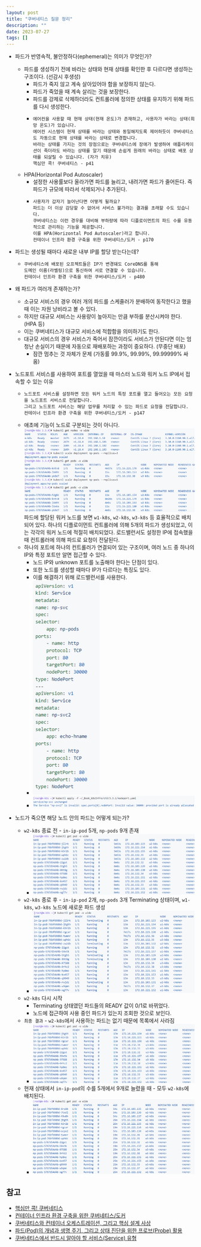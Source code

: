 ```yaml
---
layout: post
title: "쿠버네티스 질문 정리"
description: ""
date: 2023-07-27
tags: []
---
```


* 파드가 반영속적, 불안정하다(ephemeral)는 의미가 무엇인가? 
    * 파드를 생성하기 전에 바라는 상태와 현재 상태를 확인한 후 다르다면 생성하는 구조이다. (선감시 후생성)
        * 파드가 죽지 않고 계속 살아있어야 함을 보장하지 않는다.
        * 파드가 죽었을 때 계속 살리는 것을 보장한다.
        * 파드를 강제로 삭제하더라도 컨트롤러에 정의한 상태를 유지하기 위해 파드를 다시 생성한다.
        * ```
          에어컨을 사용할 때 현재 상태(현재 온도)가 존재하고, 사용자가 바라는 상태(희망 온도)가 있습니다.
          에어컨 시스템이 현재 상태를 바라는 상태와 동일해지도록 제어하듯이 쿠버네티스도 자동으로 현재 상태를 바라는 상태로 변경합니다.
          바라는 상태를 가지는 것의 장점으로는 쿠버네티스에 장애가 발생하여 애플리케이션이 죽더라도 바라는 상태를 알기 때문에 손쉽게 원래의 바라는 상태로 배포 상태를 되살릴 수 있습니다. (자가 치유)
          핵심만 콕! 쿠버네티스 - p41
          ```
    * HPA(Horizontal Pod Autoscaler)
        * 설정한 사용률보다 올라가면 파드를 늘리고, 내려가면 파드가 줄어든다. 즉 파드가 규모에 따라서 삭제되거나 추가된다.
        * ```
          사용자가 갑자기 늘어난다면 어떻게 될까요?
          파드는 더 이상 감당할 수 없어서 서비스 불가라는 결과를 초래할 수도 있습니다.
          쿠버네티스는 이런 경우를 대비해 부하량에 따라 디플로이먼트의 파드 수를 유동적으로 관리하는 기능을 제공합니다.
          이를 HPA(Horizontal Pod Autoscaler)라고 합니다.
          컨테이너 인프라 환경 구축을 위한 쿠버네티스/도커 - p170
          ```

* 파드는 생성될 때마다 새로운 내부 IP를 할당 받는다는데?
    * ```
      쿠버네티스에 배포된 오프젝트들은 IP가 변경돼도 CoreDNS를 통해
      도메인 이름(라벨링)으로 통신하여 서로 연결할 수 있습니다.
      컨테이너 인프라 환경 구축을 위한 쿠버네티스/도커 - p480
      ```

* 왜 파드가 여러개 존재하는가?
    * 소규모 서비스의 경우 여러 개의 파드를 스케줄러가 분배하여 동작한다고 했을 때 이는 자원 낭비라고 볼 수 있다.
    * 하지만 대규모 서비스는 사용량이 높아지는 만큼 부하를 분산시켜야 한다. (HPA 등)
    * 이는 쿠버네티스가 대규모 서비스에 적합함을 의미하기도 한다.
    * 대규모 서비스의 경우 서비스가 죽어서 잠깐이라도 서비스가 안된다면 이는 엄청난 손실이기 때문에 자동으로 재배포하는 과정이 중요하다. (무중단 배포)
        * 잠깐 멈추는 것 자체가 문제 (가동률 99.9%, 99.99%, 99.99999% 싸움)

* 노드포트 서비스를 사용하여 포트를 열었을 때 마스터 노드와 워커 노드 IP에서 접속할 수 있는 이유
    * ```
      노드포트 서비스를 설정하면 모든 워커 노드의 특정 포트를 열고 들어오는 모든 요청을 노드포트 서비스로 전달합니다.
      그리고 노드포트 서비스는 해당 업무를 처리할 수 있는 파드로 요청을 전달합니다.
      컨테이너 인프라 환경 구축을 위한 쿠버네티스/도커 - p147
      ```
    * 애초에 기능이 노드로 구분되는 것이 아니다. 
        ![0](/assets/images/kubernetes-qna/0.png)
        파드에 할당된 워커 노드를 보면 `w1-k8s`, `w2-k8s`, `w3-k8s` 등 효율적으로 배치되어 있다.
        하나의 디플로이먼트 컨트롤러에 의해 5개의 파드가 생성되었고, 이는 각각의 워커 노드에 적절히 배치되었다.
        로드밸런서도 설정한 IP에 접속했을 때 컨트롤러에 의해 파드로 요청이 전달된다.
    * 하나의 포트에 하나의 컨트롤러가 연결되어 있는 구조이며, 여러 노드 중 하나의 IP와 특정 포트만 알면 접근할 수 있다.
        * 노드 IP와 unknown 포트를 노출해야 한다는 단점이 있다.
        * 또한 노드를 생성할 때마다 IP가 다르다는 특징도 있다.
        * 이를 해결하기 위해 로드밸런서를 사용한다. 
        * ![1](/assets/images/kubernetes-qna/1.png)
        * ![2](/assets/images/kubernetes-qna/2.png)

* 노드가 죽으면 해당 노드 안의 파드는 어떻게 되는가?
    * `w2-k8s` 종료 전 - `in-ip-pod` 5개, `np-pods` 9개 존재
        * ![3](/assets/images/kubernetes-qna/3.png)
    * `w2-k8s` 종로 후 - `in-ip-pod` 2개, `np-pods` 3개 Terminating 상태이며, `w1-k8s`, `w3-k8s` 노드에 새로운 파드 생성
        * ![4](/assets/images/kubernetes-qna/4.png)
    * `w2-k8s` 다시 시작
        * Terminating 상태였던 파드들의 READY 값이 0/1로 바뀌었다.
        * 노드에 접근하여 사용 중인 파드가 있는지 조회한 것으로 보인다.
    * `최종 결과` - `w2-k8s`에서 사용하는 파드는 없기 때문에 목록에서 사라짐
        * ![5](/assets/images/kubernetes-qna/5.png)
    * 현재 상태에서 `in-ip-pod`의 수를 5개에서 9개로 늘렸을 때 - 모두 `w2-k8s`에 배치된다.
        * ![6](/assets/images/kubernetes-qna/6.png)

## 참고

* <a href="https://www.yes24.com/Product/Goods/92426926">핵심만 콕! 쿠버네티스</a>
* <a href="https://www.yes24.com/Product/Goods/102099414">컨테이너 인프라 환경 구축을 위한 쿠버네티스/도커</a>
* <a href="https://seongjin.me/kubernetes-core-concepts/">쿠버네티스와 컨테이너 오케스트레이션, 그리고 핵심 설계 사상</a>
* <a href="https://seongjin.me/kubernetes-pods/">파드(Pod)의 개념과 생명 주기, 그리고 상태 진단을 위한 프로브(Probe) 활용</a>
* <a href="https://seongjin.me/kubernetes-service-types/">쿠버네티스에서 반드시 알아야 할 서비스(Service) 유형</a>
